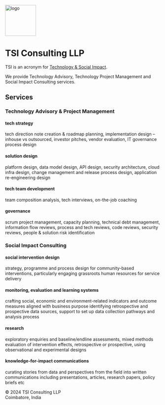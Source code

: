 <img src="https://avatars.githubusercontent.com/u/111055520?v=4" alt="logo" width="100"/><br>
# TSI Consulting LLP
TSI is an acronym for <u>Technology & Social Impact</u>. 

We provide Technology Advisory, Technology Project Management and Social Impact Consulting services.

## Services 

### Technology Advisory & Project Management

#### tech strategy
tech direction note creation & roadmap planning, implementation design – inhouse vs outsourced, investor pitches, vendor evaluation, IT governance process design

#### solution design
platform design, data model design, API design,  security architecture, cloud infra design, change management and release process design, application re-engineering design

#### tech team development
team composition analysis, tech interviews, on-the-job coaching

#### governance
scrum project management, capacity planning, technical debt management, information flow reviews, process and tech reviews, code reviews, security reviews, people & solution risk identification

### Social Impact Consulting

#### social intervention design
strategy, programme and process design for community-based interventions, particularly engaging grassroots human resources for service delivery

#### monitoring, evaluation and learning systems
crafting social, economic and environment-related indicators and outcome measures aligned with business purpose
identifying retrospective and prospective data sources, support to set up data collection pathways and analysis process

#### research
exploratory enquiries and baseline/endline assessments, mixed methods evaluation of intervention effects, retrospective or prospective, using observational and experimental designs

#### knowledge-for-impact communications
curating stories from data and perspectives from the field into written communications including presentations, articles, research papers, policy briefs etc

<!--
## Solutions

#### TSI Digital Foundations

A <a href="https://github.com/tsiconsulting/tsi-digital-foundations">personalized skill development program for technology aspirants</a> via on-the-job training methods. Check out the <a href="https://github.com/tsiconsulting/tsi-digital-foundations/raw/main/TSI%20Digital%20Foundations%20Handbook%20v0.1.pdf">course handbook</a>

#### TSI Digital Accelerator

A set of <a href="https://github.com/tsiconsulting">open source tools</a> that enable organizations across diverse sectors such as finance, health, agriculture, manufacturing, skill development and commerce accelerate their digital transformation journey and capture new value from technologies such as mobile, cloud, data engineering, AI/ML etc

TSI Digital Accelerator is currently under very early stage of development. We invite volunteer software engineers & aspiring developers to join and help us build this project.


## Team

We are senior consultants with several years experience in delivering technology, data science and social impact solutions.


## Join the Community

TSI is building a community of technology professionals working for social enterprises. Our goal isto help them build cost-effective solutions for their organizations leveraging open source technologies and also assist them with their day-to-day technical issues with the help of our extended network of volunteers. If you are a technology professional working for a social enterprise or a seasoned technology professional interested in mentoring, please consider joining our <a href="https://discord.gg/86HT2VhVzS">discord community</a>.
--> 
&#169; 2024 TSI Consulting LLP <br>
Coimbatore, India